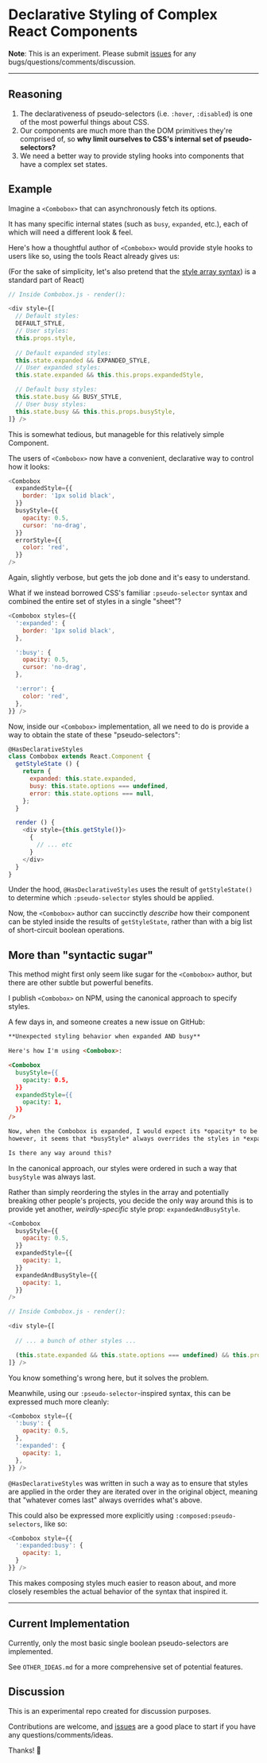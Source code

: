 # Declarative Styling of Complex React Components

**Note**: This is an experiment. Please submit
[issues](https://github.com/namuol/react-declarative-styles/issues) 
for any bugs/questions/comments/discussion.

----

## Reasoning

1. The declarativeness of pseudo-selectors (i.e. `:hover`, `:disabled`) is one of the most powerful things about CSS.
2. Our components are much more than the DOM primitives they're comprised of, so **why limit ourselves to CSS's internal set of pseudo-selectors?**
3. We need a better way to provide styling hooks into components that have a complex set states.

## Example

Imagine a `<Combobox>` that can asynchronously fetch its options.

It has many specific internal states (such as `busy`, `expanded`, etc.), each of
which will need a different look & feel.

Here's how a thoughtful author of `<Combobox>` would provide style hooks to users like so,
using the tools React already gives us:

(For the sake of simplicity, let's also pretend that the
[style array syntax](https://github.com/reactjs/react-future/blob/fc5b7ac89effaea4c00143cb4d3bd3daa0f81f5d/04%20-%20Layout/04%20-%20Inline%20Styles.md#using-styles))
is a standard part of React)

```js
// Inside Combobox.js - render():

<div style={[
  // Default styles:
  DEFAULT_STYLE,
  // User styles:  
  this.props.style,
  
  // Default expanded styles:
  this.state.expanded && EXPANDED_STYLE,
  // User expanded styles:
  this.state.expanded && this.this.props.expandedStyle,

  // Default busy styles:
  this.state.busy && BUSY_STYLE,
  // User busy styles:
  this.state.busy && this.this.props.busyStyle,
]} />
```

This is somewhat tedious, but manageble for this relatively simple Component.

The users of `<Combobox>` now have a convenient, declarative way to control how it looks:

```js
<Combobox
  expandedStyle={{
    border: '1px solid black',
  }}
  busyStyle={{
    opacity: 0.5,
    cursor: 'no-drag',
  }}
  errorStyle={{
    color: 'red',
  }}
/>
```

Again, slightly verbose, but gets the job done and it's easy to understand.

What if we instead borrowed CSS's familiar `:pseudo-selector` syntax and
combined the entire set of styles in a single "sheet"?

```js
<Combobox styles={{
  ':expanded': {
    border: '1px solid black',
  },

  ':busy': {
    opacity: 0.5,
    cursor: 'no-drag',
  },

  ':error': {
    color: 'red',
  },
}} />
```

Now, inside our `<Combobox>` implementation, all we need to do is provide
a way to obtain the state of these "pseudo-selectors":

```js
@HasDeclarativeStyles
class Combobox extends React.Component {
  getStyleState () {
    return {
      expanded: this.state.expanded,
      busy: this.state.options === undefined,
      error: this.state.options === null,
    };
  }

  render () {
    <div style={this.getStyle()}>
      {
        // ... etc
      }
    </div>
  }
}
```

Under the hood, `@HasDeclarativeStyles` uses the result of `getStyleState()` to 
determine which `:pseudo-selector` styles should be applied.

Now, the `<Combobox>` author can succinctly *describe* how their component can be styled
inside the results of `getStyleState`, rather than with a big list of short-circuit boolean
operations.

## More than "syntactic sugar"

This method might first only seem like sugar for the `<Combobox>` author, but 
there are other subtle but powerful benefits.

I publish `<Combobox>` on NPM, using the canonical approach to specify styles.

A few days in, and someone creates a new issue on GitHub:

```md
**Unexpected styling behavior when expanded AND busy**

Here's how I'm using <Combobox>:

<Combobox
  busyStyle={{
    opacity: 0.5,
  }}
  expandedStyle={{
    opacity: 1,
  }}
/>

Now, when the Combobox is expanded, I would expect its *opacity* to be 1, 
however, it seems that *busyStyle* always overrides the styles in *expandedStyle*.

Is there any way around this?

```

In the canonical approach, our styles were ordered in such a
way that `busyStyle` was always last.

Rather than simply reordering the styles in the array and potentially breaking
other people's projects, you decide the only way around this is to
provide yet another, *weirdly-specific* style prop: `expandedAndBusyStyle`.

```js
<Combobox
  busyStyle={{
    opacity: 0.5,
  }}
  expandedStyle={{
    opacity: 1,
  }}
  expandedAndBusyStyle={{
    opacity: 1,
  }}
/>
```

```js
// Inside Combobox.js - render():

<div style={[
  
  // ... a bunch of other styles ...

  (this.state.expanded && this.state.options === undefined) && this.props.expandedAndBusyStyle
]} />
```

You know something's wrong here, but it solves the problem.

Meanwhile, using our `:pseudo-selector`-inspired syntax, this can be expressed much more cleanly:

```js
<Combobox style={{
  ':busy': {
    opacity: 0.5,
  },
  ':expanded': {
    opacity: 1,
  },
}} />
```

`@HasDeclarativeStyles` was written in such a way as to ensure that styles are applied
in the order they are iterated over in the original object, meaning that "whatever comes last"
always overrides what's above.

This could also be expressed more explicitly using `:composed:pseudo-selectors`, like so:

```js
<Combobox style={{
  ':expanded:busy': {
    opacity: 1,
  }
}} />
```

This makes composing styles much easier to reason about, and more closely resembles
the actual behavior of the syntax that inspired it.

----

## Current Implementation

Currently, only the most basic single boolean pseudo-selectors are implemented.

See `OTHER_IDEAS.md` for a more comprehensive set of potential features.

## Discussion

This is an experimental repo created for discussion purposes.

Contributions are welcome, and
[issues](https://github.com/namuol/react-declarative-styles/issues) are
a good place to start if you have any questions/comments/ideas.

Thanks! :beers:
